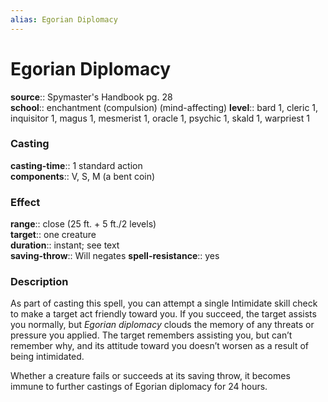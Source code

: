 ```yaml
---
alias: Egorian Diplomacy
---
```


# Egorian Diplomacy 

**source**:: Spymaster's Handbook pg. 28  
**school**:: enchantment (compulsion) (mind-affecting)
**level**:: bard 1, cleric 1, inquisitor 1, magus 1, mesmerist 1, oracle 1, psychic 1, skald 1, warpriest 1

### Casting 

**casting-time**:: 1 standard action  
**components**:: V, S, M (a bent coin)

### Effect 

**range**:: close (25 ft. + 5 ft./2 levels)  
**target**:: one creature  
**duration**:: instant; see text  
**saving-throw**:: Will negates
**spell-resistance**:: yes

### Description 

As part of casting this spell, you can attempt a single Intimidate skill check to make a target act friendly toward you. If you succeed, the target assists you normally, but *Egorian diplomacy* clouds the memory of any threats or pressure you applied. The target remembers assisting you, but can’t remember why, and its attitude toward you doesn’t worsen as a result of being intimidated.  
  
Whether a creature fails or succeeds at its saving throw, it becomes immune to further castings of Egorian diplomacy for 24 hours.

